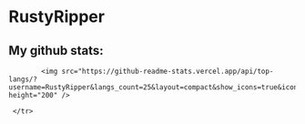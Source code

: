 # RustyRipper
## My github stats:
<table>
     <tr>
          
            <img src="https://github-readme-stats.vercel.app/api/top-langs/?username=RustyRipper&langs_count=25&layout=compact&show_icons=true&icon_color=0096ff&theme=tokyonight" height="200" />
          
     </tr>
</table>
